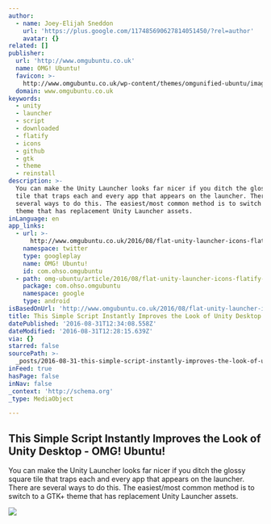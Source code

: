 ```yaml
---
author:
  - name: Joey-Elijah Sneddon
    url: 'https://plus.google.com/117485690627814051450/?rel=author'
    avatar: {}
related: []
publisher:
  url: 'http://www.omgubuntu.co.uk'
  name: OMG! Ubuntu!
  favicon: >-
    http://www.omgubuntu.co.uk/wp-content/themes/omgunified-ubuntu/images/favicon.ico
  domain: www.omgubuntu.co.uk
keywords:
  - unity
  - launcher
  - script
  - downloaded
  - flatify
  - icons
  - github
  - gtk
  - theme
  - reinstall
description: >-
  You can make the Unity Launcher looks far nicer if you ditch the glossy square
  tile that traps each and every app that appears on the launcher. There are
  several ways to do this. The easiest/most common method is to switch to a GTK+
  theme that has replacement Unity Launcher assets.
inLanguage: en
app_links:
  - url: >-
      http://www.omgubuntu.co.uk/2016/08/flat-unity-launcher-icons-flatify-script
    namespace: twitter
    type: googleplay
    name: OMG! Ubuntu!
    id: com.ohso.omgubuntu
  - path: omg-ubuntu/article/2016/08/flat-unity-launcher-icons-flatify-script
    package: com.ohso.omgubuntu
    namespace: google
    type: android
isBasedOnUrl: 'http://www.omgubuntu.co.uk/2016/08/flat-unity-launcher-icons-flatify-script'
title: This Simple Script Instantly Improves the Look of Unity Desktop - OMG! Ubuntu!
datePublished: '2016-08-31T12:34:08.558Z'
dateModified: '2016-08-31T12:28:15.639Z'
via: {}
starred: false
sourcePath: >-
  _posts/2016-08-31-this-simple-script-instantly-improves-the-look-of-unity-desk.md
inFeed: true
hasPage: false
inNav: false
_context: 'http://schema.org'
_type: MediaObject

---
```

<article style=""><h1>This Simple Script Instantly Improves the Look of Unity Desktop - OMG! Ubuntu!</h1><p>You can make the Unity Launcher looks far nicer if you ditch the glossy square tile that traps each and every app that appears on the launcher. There are several ways to do this. The easiest/most common method is to switch to a GTK+ theme that has replacement Unity Launcher assets.</p><img src="http://www.omgubuntu.co.uk/wp-content/uploads/2016/08/flatify.jpg" /></article>
